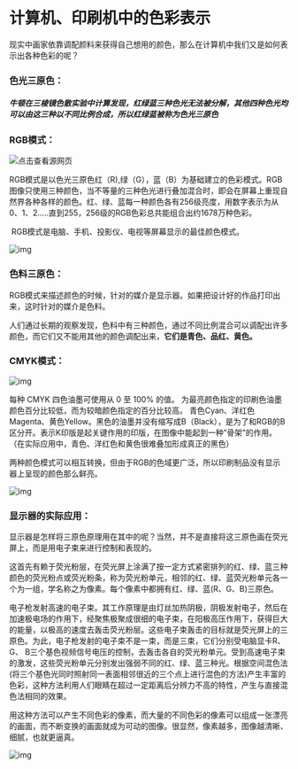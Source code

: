 # 计算机、印刷机中的色彩表示

​       现实中画家依靠调配颜料来获得自己想用的颜色，那么在计算机中我们又是如何表示出各种色彩的呢？



### 色光三原色：

#####        牛顿在三棱镜色散实验中计算发现，红绿蓝三种色光无法被分解，其他四种色光均可以由这三种以不同比例合成，所以红绿蓝被称为色光三原色



### RGB模式：

![点击查看源网页](http://imgsrc.baidu.com/image/c0%3Dshijue1%2C0%2C0%2C294%2C40/sign=3d26e48953ee3d6d36cb8f882b7f0757/54fbb2fb43166d222351e2ba4c2309f79052d2fe.jpg)

​       RGB模式是以色光三原色红（R),绿（G），蓝（B）为基础建立的色彩模式。RGB图像只使用三种颜色，当不等量的三种色光进行叠加混合时，即会在屏幕上重现自然界各种各样的颜色。红、绿、蓝每一种颜色各有256级亮度，用数字表示为从0、1、2…..直到255，256级的RGB色彩总共能组合出约1678万种色彩。

​      RGB模式是电脑、手机、投影仪、电视等屏幕显示的最佳颜色模式。

 ![img](https://i-msdn.sec.s-msft.com/zh-cn/Dd370907.color_table(zh-cn,VS.85).png)



### 色料三原色：

RGB模式来描述颜色的时候，针对的媒介是显示器。如果把设计好的作品打印出来，这时针对的媒介是色料。

人们通过长期的观察发现，色料中有三种颜色，通过不同比例混合可以调配出许多颜色，而它们又不能用其他的颜色调配出来，**它们是青色、品红、黄色。**

### CMYK模式：

 ![img](http://images.shejidaren.com/wp-content/uploads/2018/06/145757EGk.jpg)

每种 CMYK 四色油墨可使用从 0 至 100% 的值。 为最亮颜色指定的印刷色油墨颜色百分比较低，而为较暗颜色指定的百分比较高。 青色Cyan、洋红色Magenta、黄色Yellow。黑色的油墨并没有缩写成B（Black），是为了和RGB的B区分开。表示K印版是起关键作用的印版，在图像中能起到一种”骨架”的作用。（在实际应用中，青色、洋红色和黄色很难叠加形成真正的黑色）

两种颜色模式可以相互转换，但由于RGB的色域更广泛，所以印刷制品没有显示器上呈现的颜色那么鲜亮。

![img](http://images.shejidaren.com/wp-content/uploads/2018/06/145758xH5.jpg)

### 显示器的实际应用：

​        显示器是怎样将三原色原理用在其中的呢？当然，并不是直接将这三原色画在荧光屏上，而是用电子束来进行控制和表现的。

​      这首先有赖于荧光粉层，在荧光屏上涂满了按一定方式紧密排列的红、绿、蓝三种颜色的荧光粉点或荧光粉条，称为荧光粉单元，相邻的红、绿、蓝荧光粉单元各一个为一组，学名称之为像素。每个像素中都拥有红、绿、蓝(R、G、B)三原色。

​     电子枪发射高速的电子束。其工作原理是由灯丝加热阴极，阴极发射电子，然后在加速极电场的作用下，经聚焦极聚成很细的电子束，在阳极高压作用下，获得巨大的能量，以极高的速度去轰击荧光粉层。这些电子束轰击的目标就是荧光屏上的三原色。为此，电子枪发射的电子束不是一束，而是三束，它们分别受电脑显卡R、 G、 B三个基色视频信号电压的控制，去轰击各自的荧光粉单元。受到高速电子束的激发，这些荧光粉单元分别发出强弱不同的红、绿、蓝三种光。根据空间混色法(将三个基色光同时照射同一表面相邻很近的三个点上进行混色的方法)产生丰富的色彩，这种方法利用人们眼睛在超过一定距离后分辨力不高的特性，产生与直接混色法相同的效果。

​      用这种方法可以产生不同色彩的像素，而大量的不同色彩的像素可以组成一张漂亮的画面，而不断变换的画面就成为可动的图像。很显然，像素越多，图像越清晰、细腻，也就更逼真。

 ![img](http://imgsrc.baidu.com/forum/pic/item/2672c2fdfc03924587e443dc8794a4c27f1e25c8.jpg)



